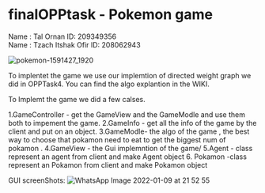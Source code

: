 # finalOPPtask - Pokemon game

Name : Tal Ornan ID: 209349356<br />
Name : Tzach Itshak Ofir ID: 208062943<br />


![pokemon-1591427_1920](https://user-images.githubusercontent.com/76403961/148697885-be26bf80-4612-46c3-9d91-225fc1206909.jpg)

To implentet the game we use our implemtion of directed weight graph we did in OPPTask4. You can find the algo explantion in the WIKI.
 
To Implemt the game we did a few calses.

1.GameController - get the GameView and the GameModle and use them both to impement the game. 
2.GameInfo - get all the info of the game by the client and put on an object.
3.GameModle- the algo of the game , the best way to choose that pokamon need to eat to get the biggest num of pokamon .
4.GameView - the Gui implemntion of the game/
5.Agent - class represent an agent from client and make Agent object
6. Pokamon -class represent an Pokamon from client and make Pokamon object








GUI screenShots:
![WhatsApp Image 2022-01-09 at 21 52 55](https://user-images.githubusercontent.com/76403961/148698947-329d197e-e69e-4238-8b19-52b0622918b1.jpeg)

